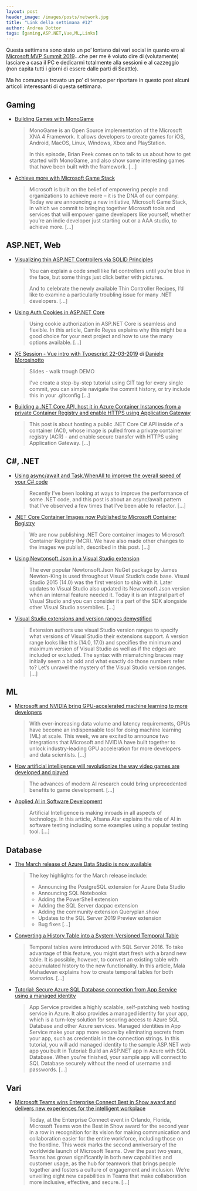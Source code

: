 ```yaml
---
layout: post
header_image: /images/posts/network.jpg
title: "Link della settimana #12"
author: Andrea Dottor
tags: [gaming,ASP.NET,Vue,ML,Links]
---
```


Questa settimana sono stato un po’ lontano dai vari social in quanto ero al [Microsoft MVP Summit 2019](https://mvp.microsoft.com/summit)...che per me è voluto dire di (volutamente) lasciare a casa il PC e dedicarmi totalmente alla sessioni e al cazzeggio (non capita tutti i giorni di essere dalle parti di Seattle). 

Ma ho comunque trovato un po’ di tempo per riportare in questo post alcuni articoli interessanti di questa settimana.
<!--more-->

## Gaming

* [Building Games with MonoGame](https://channel9.msdn.com/Shows/On-NET/Building-Games-with-MonoGame?WT.mc_id=ondotnet-twitter-cephilli)
    >MonoGame is an Open Source implementation of the Microsoft XNA 4 Framework. It allows developers to create games for iOS, Android, MacOS, Linux, Windows, Xbox and PlayStation.
    >
    >In this episode, Brian Peek comes on to talk to us about how to get started with MonoGame, and also show some interesting games that have been built with the framework. [...]

* [Achieve more with Microsoft Game Stack](https://azure.microsoft.com/it-it/blog/achieve-more-with-microsoft-game-stack/)
    >Microsoft is built on the belief of empowering people and organizations to achieve more – it is the DNA of our company. Today we are announcing a new initiative, Microsoft Game Stack, in which we commit to bringing together Microsoft tools and services that will empower game developers like yourself, whether you’re an indie developer just starting out or a AAA studio, to achieve more. [...]

## ASP<span>.NET, Web

* [Visualizing thin ASP.NET Controllers via SOLID Principles](https://makingloops.com/visualizing-thin-controllers/)
    >You can explain a code smell like fat controllers until you’re blue in the face, but some things just click better with pictures.
    >
    >And to celebrate the newly available Thin Controller Recipes, I’d like to examine a particularly troubling issue for many .NET developers. [...]

* [Using Auth Cookies in ASP.NET Core](https://www.red-gate.com/simple-talk/dotnet/net-development/using-auth-cookies-in-asp-net-core/)
    >Using cookie authorization in ASP.NET Core is seamless and flexible. In this article, Camilo Reyes explains why this might be a good choice for your next project and how to use the many options available. [...]

* [XE Session - Vue intro with Typescript 22-03-2019](https://github.com/dmorosinotto/XE_Vue) di [Daniele Morosinotto](https://github.com/dmorosinotto)
    >Slides - walk trough DEMO
    >
    >I've create a step-by-step tutorial using GIT tag for every single commit, you can simple navigate the commit history, or try include this in your .gitconfig [...]
    
* [Building a .NET Core API, host it in Azure Container Instances from a private Container Registry and enable HTTPS using Application Gateway](https://zimmergren.net/azure-container-instances-dotnet-core-api-application-gateway-https/)
   >This post is about hosting a public .NET Core C# API inside of a container (ACI), whose image is pulled from a private container registry (ACR) - and enable secure transfer with HTTPS using Application Gateway. [...]
    
## C#, .NET #

* [Using async/await and Task.WhenAll to improve the overall speed of your C# code](https://jeremylindsayni.wordpress.com/2019/03/11/using-async-await-and-task-whenall-to-improve-the-overall-speed-of-your-c-code/)
    >Recently I’ve been looking at ways to improve the performance of some .NET code, and this post is about an async/await pattern that I’ve observed a few times that I’ve been able to refactor. [...]

* [.NET Core Container Images now Published to Microsoft Container Registry](https://devblogs.microsoft.com/dotnet/net-core-container-images-now-published-to-microsoft-container-registry/)
    >We are now publishing .NET Core container images to Microsoft Container Registry (MCR). We have also made other changes to the images we publish, described in this post. [...]

* [Using Newtonsoft.Json in a Visual Studio extension](https://devblogs.microsoft.com/visualstudio/using-newtonsoft-json-in-a-visual-studio-extension/)
    >The ever popular Newtonsoft.Json NuGet package by James Newton-King is used throughout Visual Studio’s code base. Visual Studio 2015 (14.0) was the first version to ship with it. Later updates to Visual Studio also updated its Newtonsoft.Json version when an internal feature needed it. Today it is an integral part of Visual Studio and you can consider it a part of the SDK alongside other Visual Studio assemblies. [...]
    
* [Visual Studio extensions and version ranges demystified](https://devblogs.microsoft.com/visualstudio/visual-studio-extensions-and-version-ranges-demystified/)
    >Extension authors use visual Studio version ranges to specify what versions of Visual Studio their extensions support. A version range looks like this [14.0, 17.0) and specifies the minimum and maximum version of Visual Studio as well as if the edges are included or excluded. The syntax with mismatching braces may initially seem a bit odd and what exactly do those numbers refer to? Let’s unravel the mystery of the Visual Studio version ranges. [...]

## ML
    
* [Microsoft and NVIDIA bring GPU-accelerated machine learning to more developers](https://azure.microsoft.com/it-it/blog/microsoft-and-nvidia-bring-gpu-accelerated-machine-learning-to-more-developers/)
    >With ever-increasing data volume and latency requirements, GPUs have become an indispensable tool for doing machine learning (ML) at scale. This week, we are excited to announce two integrations that Microsoft and NVIDIA have built together to unlock industry-leading GPU acceleration for more developers and data scientists. [...]
    
* [How artificial intelligence will revolutionize the way video games are developed and played](https://www.theverge.com/2019/3/6/18222203/video-game-ai-future-procedural-generation-deep-learning)
    >The advances of modern AI research could bring unprecedented benefits to game development. [...]
    
* [Applied AI in Software Development](https://www.red-gate.com/simple-talk/dotnet/software-delivery/applied-ai-in-software-development/)
    >Artificial Intelligence is making inroads in all aspects of technology. In this article, Afsana Atar explains the role of AI in software testing including some examples using a popular testing tool. [...]
    
## Database

* [The March release of Azure Data Studio is now available](https://cloudblogs.microsoft.com/sqlserver/2019/03/18/the-march-release-of-azure-data-studio-is-now-available/)
    >The key highlights for the March release include:
    >
    >  * Announcing the PostgreSQL extension for Azure Data Studio
    >  * Announcing SQL Notebooks
    >  * Adding the PowerShell extension
    >  * Adding the SQL Server dacpac extension
    >  * Adding the community extension Queryplan.show
    >  * Updates to the SQL Server 2019 Preview extension
    >  * Bug fixes
    >  [...]

* [Converting a History Table into a System-Versioned Temporal Table](https://www.red-gate.com/simple-talk/sql/t-sql-programming/converting-a-history-table-into-a-system-versioned-temporal-table/)
    >Temporal tables were introduced with SQL Server 2016. To take advantage of this feature, you might start fresh with a brand new table. It is possible, however, to convert an existing table with accumulated history to the new functionality. In this article, Mala Mahadevan explains how to create temporal tables for both scenarios. [...]
    
* [Tutorial: Secure Azure SQL Database connection from App Service using a managed identity](https://docs.microsoft.com/en-us/azure/app-service/app-service-web-tutorial-connect-msi)
    >App Service provides a highly scalable, self-patching web hosting service in Azure. It also provides a managed identity for your app, which is a turn-key solution for securing access to Azure SQL Database and other Azure services. Managed identities in App Service make your app more secure by eliminating secrets from your app, such as credentials in the connection strings. In this tutorial, you will add managed identity to the sample ASP.NET web app you built in Tutorial: Build an ASP.NET app in Azure with SQL Database. When you're finished, your sample app will connect to SQL Database securely without the need of username and passwords. [...]


## Vari

* [Microsoft Teams wins Enterprise Connect Best in Show award and delivers new experiences for the intelligent workplace](https://www.microsoft.com/en-us/microsoft-365/blog/2019/03/19/microsoft-teams-experiences-intelligent-workplace/)
    >Today, at the Enterprise Connect event in Orlando, Florida, Microsoft Teams won the Best in Show award for the second year in a row in recognition for its vision for making communication and collaboration easier for the entire workforce, including those on the frontline. This week marks the second anniversary of the worldwide launch of Microsoft Teams. Over the past two years, Teams has grown significantly in both new capabilities and customer usage, as the hub for teamwork that brings people together and fosters a culture of engagement and inclusion. We’re unveiling eight new capabilities in Teams that make collaboration more inclusive, effective, and secure. [...]
    

    